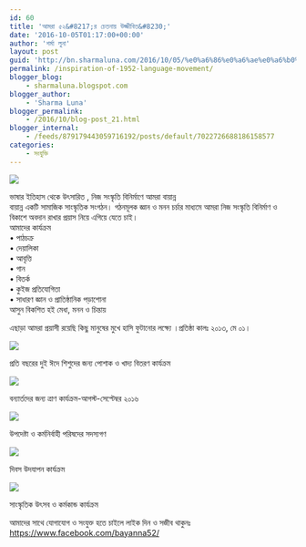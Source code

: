 ```yaml
---
id: 60
title: 'আমরা ৫২&#8217;র চেতনায় উজ্জীবিত&#8230;'
date: '2016-10-05T01:17:00+00:00'
author: 'শর্মা লুনা'
layout: post
guid: 'http://bn.sharmaluna.com/2016/10/05/%e0%a6%86%e0%a6%ae%e0%a6%b0%e0%a6%be-%e0%a7%ab%e0%a7%a8%e0%a6%b0-%e0%a6%9a%e0%a7%87%e0%a6%a4%e0%a6%a8%e0%a6%be%e0%a6%af%e0%a6%bc-%e0%a6%89%e0%a6%9c%e0%a7%8d%e0%a6%9c%e0%a7%80%e0%a6%ac%e0%a6%bf/'
permalink: /inspiration-of-1952-language-movement/
blogger_blog:
    - sharmaluna.blogspot.com
blogger_author:
    - 'Sharma Luna'
blogger_permalink:
    - /2016/10/blog-post_21.html
blogger_internal:
    - /feeds/879179443059716192/posts/default/7022726688186158577
categories:
    - সংযুক্তি
---
```


![](https://1.bp.blogspot.com/-8J7taCNMvwM/V_QBZpSIHMI/AAAAAAAAAaw/VjYajpBOtDQHxY4mg9SKN6vx0SIHZGwtACK4B/s400/1451401_639136429455765_711629943_n.jpg)

ভাষার ইতিহাস থেকে উৎসারিত , নিজ সংস্কৃতি বিনির্মাণে আমরা বায়ান্ন  
বায়ান্ন একটি সামাজিক সাংস্কৃতিক সংগঠন। গঠনমূলক জ্ঞান ও মনন চর্চার মাধ্যমে আমরা নিজ সংস্কৃতি বিনির্মাণ ও বিকাশে অবদান রাখার প্রয়াস নিয়ে এগিয়ে যেতে চাই।  
আমাদের কার্যক্রম  
• পাঠচক্র  
• দেয়ালিকা  
• আবৃত্তি  
• গান  
• বিতর্ক  
• কুইজ প্রতিযোগিতা  
• সাধারণ জ্ঞান ও প্রাতিষ্ঠানিক পড়াশোনা  
আসুন বিকশিত হই মেধা, মনন ও চিন্তায়

এছাড়া আমরা প্রয়াসী রয়েছি কিছু মানুষের মুখে হাসি ফুটানোর লক্ষ্যে ।প্রতিষ্ঠা কালঃ ২০১৩, মে ০১।

![](https://2.bp.blogspot.com/-wNUaucJ9U_8/V_QBh2qgkgI/AAAAAAAAAa4/OMk7emCjYw8cPPnrdxjWXBZzmYjhVoJ_wCK4B/s320/13393895_1021086134594124_6831180391359480420_n.jpg)

প্রতি বছরের দুই ঈদে শিশুদের জন্য পোশাক ও খাদ্য বিতরণ কার্যক্রম

![](https://3.bp.blogspot.com/-ObWt-5AD1Go/V_P_LSOYsVI/AAAAAAAAAaE/nnLCQQ_D5VglLLT-t-7aCU54KlF42TH8wCK4B/s640/13625393_1067463809956356_2193395219645615391_n.jpg)

বন্যার্তদের জন্য ত্রাণ কার্যক্রম-আগস্ট-সেপ্টেম্বর ২০১৬

![](https://2.bp.blogspot.com/-uHNqig8vHV4/V_P_T3e1PvI/AAAAAAAAAaM/yL4LHgChlcoGeN6B5jnXkp6bXcE5-yqfACK4B/s640/10488206_850283791674360_5184250466279663339_n.jpg)

উপদেষ্টা ও কর্মনির্বাহী পরিষদের সদস্যগণ

![](https://2.bp.blogspot.com/-YwZx86KQzt8/V_P_3jP-rzI/AAAAAAAAAaY/pXHaAdjRER0Hajzj4rwz31xrQpGwddgFgCK4B/s400/10849789_756675874368486_6497949944999452597_n.jpg)

দিবস উদযাপন কার্যক্রম

![](https://3.bp.blogspot.com/-e4aVAzWTA8M/V_QADT0nzFI/AAAAAAAAAag/nVCu83N4dDU-pfbG0hFgQ325EFpykJ0WgCK4B/s640/10355022_731158696920204_6971704691223620972_n.jpg)

সাংস্কৃতিক উৎসব ও কর্মকান্ড কার্যক্রম

আমাদের সাথে যোগাযোগ ও সংযুক্ত হতে চাইলে লাইক দিন ও সজীব থাকুনঃ https://www.facebook.com/bayanna52/